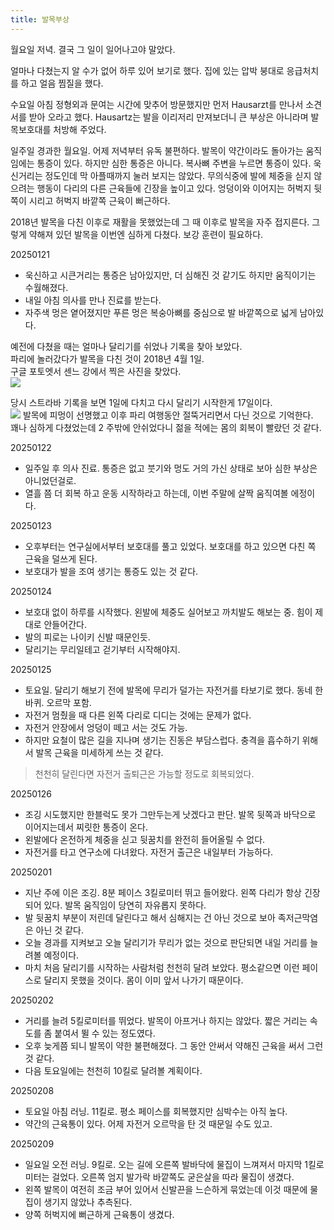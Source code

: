 ```yaml
---
title: 발목부상
---
```


월요일 저녁. 결국 그 일이 일어나고야 말았다.

얼마나 다쳤는지 알 수가 없어 하루 있어 보기로 했다. 집에 있는 압박 붕대로 응급처치를 하고 얼음 찜질을 했다. 

수요일 아침 정형외과 문여는 시간에 맞추어 방문했지만 먼저 Hausarzt를 만나서 소견서를 받아 오라고 했다. Hausartz는 발을 이리저리 만져보더니 큰 부상은 아니라며 발목보호대를 처방해 주었다.

일주일 경과한 월요일. 어제 저녁부터 유독 불편하다. 발목이 약간이라도 돌아가는 움직임에는 통증이 있다. 하지만 심한 통증은 아니다. 복사뼈 주변을 누르면 통증이 있다. 욱신거리는 정도인데 막 아플때까지 눌러 보지는 않았다. 무의식중에 발에 체중을 싣지 않으려는 행동이 다리의 다른 근육들에 긴장을 높이고 있다. 엉덩이와 이어지는 허벅지 뒷쪽이 시리고 허벅지 바깥쪽 근육이 뻐근하다.

2018년 발목을 다친 이후로 재활을 못했었는데 그 때 이후로 발목을 자주 접지른다.
그렇게 약해져 있던 발목을 이번엔 심하게 다쳤다.
보강 훈련이 필요하다.


 20250121
 - 욱신하고 시큰거리는 통증은 남아있지만, 더 심해진 것 같기도 하지만 움직이기는 수월해졌다.
 - 내일 아침 의사를 만나 진료를 받는다.
 - 자주색 멍은 옅어졌지만 푸른 멍은 복숭아뼈를 중심으로 발 바깥쪽으로 넓게 남아있다.


예전에 다쳤을 때는 얼마나 달리기를 쉬었나 기록을 찾아 보았다.  
파리에 놀러갔다가 발목을 다친 것이 2018년 4월 1일.  
구글 포토엣서 센느 강에서 찍은 사진을 찾았다.  
<img src="{{ site.baseurl }}/assets/20180401_paris_run.JPG"/>

당시 스트라바 기록을 보면 1일에 다치고 다시 달리기 시작한게 17일이다.  
<img src="{{ site.baseurl }}/assets/201804_run_strava.png"/> 
발목에 피멍이 선명했고 이후 파리 여행동안 절뚝거리면서 다닌 것으로 기억한다.  
꽤나 심하게 다쳤었는데 2 주밖에 안쉬었다니 젊을 적에는 몸의 회복이 빨랐던 것 같다. 

20250122
- 일주일 후 의사 진료. 통증은 없고 붓기와 멍도 거의 가신 상태로 보아 심한 부상은 아니었던걸로.
- 열흘 쯤 더 회복 하고 운동 시작하라고 하는데, 이번 주말에 살짝 움직여볼 에정이다.

20250123
- 오후부터는 연구실에서부터 보호대를 풀고 있었다. 보호대를 하고 있으면 다친 쪽 근육을 덜쓰게 된다.
- 보호대가 발을 조여 생기는 통증도 있는 것 같다.

20250124
- 보호대 없이 하루를 시작했다. 왼발에 체중도 실어보고 까치발도 해보는 중. 힘이 제대로 안들어간다.
- 발의 피로는 나이키 신발 때문인듯.
- 달리기는 무리일테고 걷기부터 시작해야지.

20250125
- 토요일. 달리기 해보기 전에 발목에 무리가 덜가는 자전거를 타보기로 했다. 동네 한바퀴. 오르막 포함.
- 자전거 멈췄을 때 다른 왼쪽 다리로 디디는 것에는 문제가 없다.
- 자전거 안장에서 엉덩이 떼고 서는 것도 가능.
- 하지만 요철이 많은 길을 지나며 생기는 진동은 부담스럽다. 충격을 흡수하기 위해서 발목 근육을 미세하게 쓰는 것 같다.
> 천천히 달린다면 자전거 출퇴근은 가능할 정도로 회복되었다.

20250126
- 조깅 시도했지만 한블럭도 못가 그만두는게 낫겠다고 판단. 발목 뒷쪽과 바닥으로 이어지는데서 찌릿한 통증이 온다.
- 왼발에다 온전하게 체중을 싣고 뒷꿈치를 완전히 들어올릴 수 없다. 
- 자전거를 타고 연구소에 다녀왔다. 자전거 출근은 내일부터 가능하다.

20250201
- 지난 주에 이은 조깅. 8분 페이스 3킬로미터 뛰고 들어왔다. 왼쪽 다리가 항상 긴장되어 있다. 발목 움직임이 당연히 자유롭지 못하다.
- 발 뒷꿈치 부분이 저린데 달린다고 해서 심해지는 건 아닌 것으로 보아 족저근막염은 아닌 것 같다.
- 오늘 경과를 지켜보고 오늘 달리기가 무리가 없는 것으로 판단되면 내일 거리를 늘려볼 예정이다.
- 마치 처음 달리기를 시작하는 사람처럼 천천히 달려 보았다. 평소같으면 이런 페이스로 달리지 못했을 것이다. 몸이 이미 앞서 나가기 때문이다.

20250202
- 거리를 늘려 5킬로미터를 뛰었다. 발목이 아프거나 하지는 않았다. 짧은 거리는 속도를 좀 붙여서 뛸 수 있는 정도였다.
- 오후 늦게쯤 되니 발목이 약한 불편해졌다. 그 동안 안써서 약해진 근육을 써서 그런 것 같다.
- 다음 토요일에는 천천히 10킬로 달려볼 계획이다.

20250208
- 토요일 아침 러닝. 11킬로. 평소 페이스를 회복했지만 심박수는 아직 높다.
- 약간의 근육통이 있다. 어제 자전거 오르막을 탄 것 때문일 수도 있고.

20250209
- 일요일 오전 러닝. 9킬로. 오는 길에 오른쪽 발바닥에 물집이 느껴져서 마지막 1킬로미터는 걸었다. 오른쪽 엄지 발가락 바깥쪽도 굳은살을 따라 물집이 생겼다.
- 왼쪽 발목이 여전히 조금 부어 있어서 신발끈을 느슨하게 묶었는데 이것 때문에 물집이 생기지 않았나 추측된다.
- 양쪽 허벅지에 뻐근하게 근육통이 생겼다.